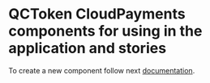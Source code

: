 # QCToken CloudPayments components for using in the application and stories

To create a new component follow next [documentation](../../doc/how-to-create-a-new-component.md).
